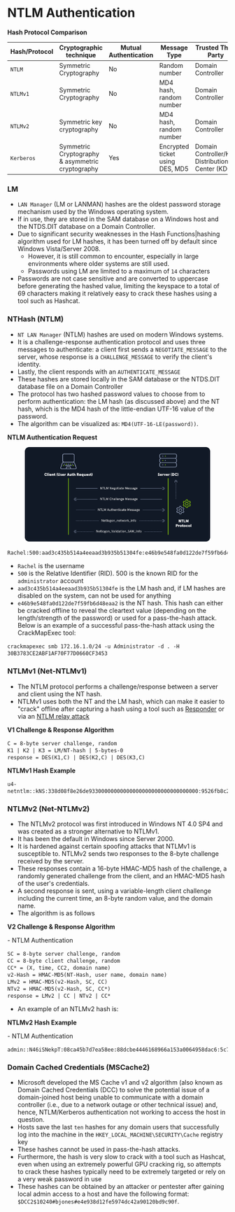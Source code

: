 # NTLM Authentication

**Hash Protocol Comparison**

| **Hash/Protocol** | **Cryptographic technique**                      | **Mutual Authentication** | **Message Type**                | **Trusted Third Party**                         |
| ----------------- | ------------------------------------------------ | ------------------------- | ------------------------------- | ----------------------------------------------- |
| `NTLM`            | Symmetric Cryptography                           | No                        | Random number                   | Domain Controller                               |
| `NTLMv1`          | Symmetric Cryptography                           | No                        | MD4 hash, random number         | Domain Controller                               |
| `NTLMv2`          | Symmetric key cryptography                       | No                        | MD4 hash, random number         | Domain Controller                               |
| `Kerberos`        | Symmetric Cryptography & asymmetric cryptography | Yes                       | Encrypted ticket using DES, MD5 | Domain Controller/Key Distribution Center (KDC) |

### LM

* `LAN Manager` (LM or LANMAN) hashes are the oldest password storage mechanism used by the Windows operating system.
* &#x20;If in use, they are stored in the SAM database on a Windows host and the NTDS.DIT database on a Domain Controller.
* Due to significant security weaknesses in the Hash Functions|hashing algorithm used for LM hashes, it has been turned off by default since Windows Vista/Server 2008.
  * However, it is still common to encounter, especially in large environments where older systems are still used.
  * Passwords using LM are limited to a maximum of `14` characters
* Passwords are not case sensitive and are converted to uppercase before generating the hashed value, limiting the keyspace to a total of 69 characters making it relatively easy to crack these hashes using a tool such as Hashcat.

### NTHash (NTLM)

* `NT LAN Manager` (NTLM) hashes are used on modern Windows systems.
* It is a challenge-response authentication protocol and uses three messages to authenticate: a client first sends a `NEGOTIATE_MESSAGE` to the server, whose response is a `CHALLENGE_MESSAGE` to verify the client's identity.
* Lastly, the client responds with an `AUTHENTICATE_MESSAGE`
* These hashes are stored locally in the SAM database or the NTDS.DIT database file on a Domain Controller
* The protocol has two hashed password values to choose from to perform authentication: the LM hash (as discussed above) and the NT hash, which is the MD4 hash of the little-endian UTF-16 value of the password.
* The algorithm can be visualized as: `MD4(UTF-16-LE(password))`.

**NTLM Authentication Request**

<figure><img src="../.gitbook/assets/image (16).png" alt=""><figcaption></figcaption></figure>

```shell-session
Rachel:500:aad3c435b514a4eeaad3b935b51304fe:e46b9e548fa0d122de7f59fb6d48eaa2:::
```

* `Rachel` is the username
* `500` is the Relative Identifier (RID). 500 is the known RID for the `administrator` account
* `aad3c435b514a4eeaad3b935b51304fe` is the LM hash and, if LM hashes are disabled on the system, can not be used for anything
* `e46b9e548fa0d122de7f59fb6d48eaa2` is the NT hash. This hash can either be cracked offline to reveal the cleartext value (depending on the length/strength of the password) or used for a pass-the-hash attack. Below is an example of a successful pass-the-hash attack using the CrackMapExec tool:

```
crackmapexec smb 172.16.1.0/24 -u Administrator -d . -H 30B3783CE2ABF1AF70F77D0660CF3453
```

### NTLMv1 (Net-NTLMv1)

* The NTLM protocol performs a challenge/response between a server and client using the NT hash.
* NTLMv1 uses both the NT and the LM hash, which can make it easier to "crack" offline after capturing a hash using a tool such as [Responder](https://github.com/lgandx/Responder) or via an [NTLM relay attack](https://byt3bl33d3r.github.io/practical-guide-to-ntlm-relaying-in-2017-aka-getting-a-foothold-in-under-5-minutes.html)

**V1 Challenge & Response Algorithm**

```shell-session
C = 8-byte server challenge, random
K1 | K2 | K3 = LM/NT-hash | 5-bytes-0
response = DES(K1,C) | DES(K2,C) | DES(K3,C)
```

**NTLMv1 Hash Example**

```shell-session
u4-netntlm::kNS:338d08f8e26de93300000000000000000000000000000000:9526fb8c23a90751cdd619b6cea564742e1e4bf33006ba41:cb8086049ec4736c
```

### NTLMv2 (Net-NTLMv2)

* The NTLMv2 protocol was first introduced in Windows NT 4.0 SP4 and was created as a stronger alternative to NTLMv1.
* It has been the default in Windows since Server 2000.
* It is hardened against certain spoofing attacks that NTLMv1 is susceptible to. NTLMv2 sends two responses to the 8-byte challenge received by the server.
* These responses contain a 16-byte HMAC-MD5 hash of the challenge, a randomly generated challenge from the client, and an HMAC-MD5 hash of the user's credentials.
* A second response is sent, using a variable-length client challenge including the current time, an 8-byte random value, and the domain name.
* The algorithm is as follows

**V2 Challenge & Response Algorithm**

&#x20; \- NTLM Authentication

```shell-session
SC = 8-byte server challenge, random
CC = 8-byte client challenge, random
CC* = (X, time, CC2, domain name)
v2-Hash = HMAC-MD5(NT-Hash, user name, domain name)
LMv2 = HMAC-MD5(v2-Hash, SC, CC)
NTv2 = HMAC-MD5(v2-Hash, SC, CC*)
response = LMv2 | CC | NTv2 | CC*
```

* An example of an NTLMv2 hash is:

**NTLMv2 Hash Example**

&#x20; \- NTLM Authentication

```shell-session
admin::N46iSNekpT:08ca45b7d7ea58ee:88dcbe4446168966a153a0064958dac6:5c7830315c7830310000000000000b45c67103d07d7b95acd12ffa11230e0000000052920b85f78d013c31cdb3b92f5d765c783030
```

### Domain Cached Credentials (MSCache2)

* Microsoft developed the MS Cache v1 and v2 algorithm (also known as Domain Cached Credentials (DCC) to solve the potential issue of a domain-joined host being unable to communicate with a domain controller (i.e., due to a network outage or other technical issue) and, hence, NTLM/Kerberos authentication not working to access the host in question.
* Hosts save the last `ten` hashes for any domain users that successfully log into the machine in the `HKEY_LOCAL_MACHINE\SECURITY\Cache` registry key
* These hashes cannot be used in pass-the-hash attacks.
* Furthermore, the hash is very slow to crack with a tool such as Hashcat, even when using an extremely powerful GPU cracking rig, so attempts to crack these hashes typically need to be extremely targeted or rely on a very weak password in use
* These hashes can be obtained by an attacker or pentester after gaining local admin access to a host and have the following format: `$DCC2$10240#bjones#e4e938d12fe5974dc42a90120bd9c90f`.

